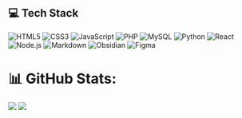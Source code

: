 ## 💻 Tech Stack 
![HTML5](https://img.shields.io/badge/html5-%23E34F26.svg?style=for-the-badge&logo=html5&logoColor=white)
![CSS3](https://img.shields.io/badge/css3-%231572B6.svg?style=for-the-badge&logo=css3&logoColor=white)
![JavaScript](https://img.shields.io/badge/-JavaScript-F7DF1E?style=for-the-badge&logo=javascript&logoColor=000)
![PHP](https://img.shields.io/badge/-PHP-777BB4?style=for-the-badge&logo=php&logoColor=white)
![MySQL](https://img.shields.io/badge/-MySQL-4479A1?style=for-the-badge&logo=mysql&logoColor=white)
![Python](https://img.shields.io/badge/-Python-3776AB?style=for-the-badge&logo=python&logoColor=white)
![React](https://img.shields.io/badge/-React-20232A?style=for-the-badge&logo=react&logoColor=61DAFB)
![Node.js](https://img.shields.io/badge/-Node.js-339933?style=for-the-badge&logo=node.js&logoColor=white)
![Markdown](https://img.shields.io/badge/-Markdown-000000?style=for-the-badge&logo=markdown&logoColor=white)
![Obsidian](https://img.shields.io/badge/-Obsidian-483699?style=for-the-badge&logo=obsidian&logoColor=white)
![Figma](https://img.shields.io/badge/-Figma-F24E1E?style=for-the-badge&logo=figma&logoColor=white)


# 📊 GitHub Stats:
![](https://github-readme-stats.vercel.app/api?username=k1383&theme=transparent&hide_border=true&include_all_commits=true&count_private=false)
![](https://github-readme-stats.vercel.app/api/top-langs/?username=k1383&theme=transparent&hide_border=true&include_all_commits=true&count_private=false&layout=compact)
